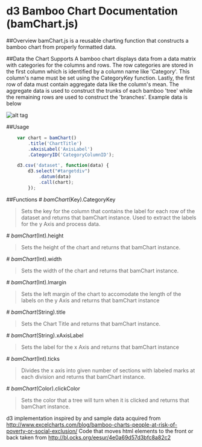 # d3 Bamboo Chart Documentation (bamChart.js)

##Overview
bamChart.js is a reusable charting function that constructs a bamboo chart from properly formatted data. 

##Data the Chart Supports
A bamboo chart displays data from a data matrix with categories for the columns and rows. The row categories are stored in the first column which is identified by a column name like 'Category'. This column's name must be set using the CategoryKey function. Lastly, the first row of data must contain aggregate data like the column's mean. The aggregate data is used to construct the trunks of each bamboo 'tree' while the remaining rows are used to construct the 'branches'. Example data is below

![alt tag](https://raw.githubusercontent.com/jkinsfat/BambooChart/sample_data/exampleDataPic.png)

##Usage

```javascript
	var chart = bamChart()
		.title('ChartTitle')
		.xAxisLabel('AxisLabel')
		.CategoryID('CategoryColumnID');

	d3.csv('dataset', function(data) {
	    d3.select("#targetdiv")
	        .datum(data)
	        .call(chart);
		});
```

##Functions
\# *bamChart*(Key).CategoryKey

> Sets the key for the column that contains the label for each row of the dataset and returns that bamChart instance. Used to extract the labels for the y Axis and process data.

\# *bamChart*(Int).height

> Sets the height of the chart and returns that bamChart instance. 

\# *bamChart*(Int).width

> Sets the width of the chart and returns that bamChart instance.

\# *bamChart*(Int).lmargin

> Sets the left margin of the chart to accomodate the length of the labels on the y Axis and returns that bamChart instance

\# *bamChart*(String).title

> Sets the Chart Title and returns that bamChart instance.

\# *bamChart*(String).xAxisLabel

> Sets the label for the x Axis and returns that bamChart instance

\# *bamChart*(Int).ticks

> Divides the x axis into given number of sections with labeled marks at each division and returns that bamChart instance.

\# *bamChart*(Color).clickColor

> Sets the color that a tree will turn when it is clicked and returns that bamChart instance.

d3 implementation inspired by and sample data acquired from http://www.excelcharts.com/blog/bamboo-charts-people-at-risk-of-poverty-or-social-exclusion/
Code that moves html elements to the front or back taken from http://bl.ocks.org/eesur/4e0a69d57d3bfc8a82c2